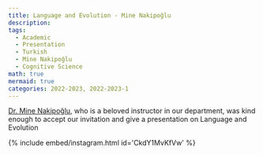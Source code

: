 ```yaml
---
title: Language and Evolution - Mine Nakipoğlu
description:
tags:
  - Academic
  - Presentation
  - Turkish
  - Mine Nakipoğlu
  - Cognitive Science
math: true
mermaid: true
categories: 2022-2023, 2022-2023-1
---
```


[Dr. Mine Nakipoğlu](https://linguistics.bogazici.edu.tr/mine-nakipoglu), who is a beloved instructor in our department, was kind enough to accept our invitation and give a presentation on Language and Evolution

{% include embed/instagram.html id='CkdY1MvKfVw' %}